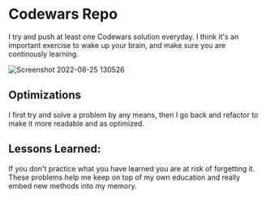 # Codewars Repo
I try and push at least one Codewars solution everyday. I think it's an important exercise to wake up your brain, and make sure you are continously learning. 


![Screenshot 2022-08-25 130526](https://user-images.githubusercontent.com/102763323/186749412-e5b96e62-4340-43f9-a226-c4f86834fda4.jpg)


## Optimizations
I first try and solve a problem by any means, then I go back and refactor to make it more readable and as optimized.

## Lessons Learned:
If you don't practice what you have learned you are at risk of forgetting it. These problems help me keep on top of my own education and really embed new methods into my memory. 
